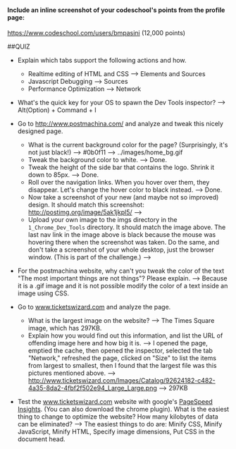 #### Include an inline screenshot of your codeschool's points from the profile page:

https://www.codeschool.com/users/bmpasini (12,000 points)
<!-- Modify the Markdown to include your answers. Don't delete the questions! -->

##QUIZ
* Explain which tabs support the following actions and how.
  * Realtime editing of HTML and CSS
  --> Elements and Sources
  * Javascript Debugging
  --> Sources
  * Performance Optimization 
  --> Network

* What's the quick key for your OS to spawn the Dev Tools inspector?
 --> Alt(Option) + Command + I

* Go to http://www.postmachina.com/ and analyze and tweak this nicely designed page.
  * What is the current background color for the page?  (Surprisingly, it's not just black!)
  --> #0b0f11
  --> ../images/home_bg.gif
  * Tweak the background color to white.
  --> Done.
  * Tweak the height of the side bar that contains the logo. Shrink it down to 85px.
  --> Done.
  * Roll over the navigation links.  When you hover over them, they disappear.  Let's change the hover color to black instead.
  --> Done.
  * Now take a screenshot of your new (and maybe not so improved) design.  It should match this screenshot: http://postimg.org/image/5ak1jkpl5/
  --> 
  * Upload your own image to the imgs directory in the `1_Chrome_Dev_Tools` directory.  It should match the image above. The last nav link in the image above is black because the mouse was hovering there when the screenshot was taken. Do the same, and don't take a screenshot of your whole desktop, just the browser window. (This is part of the challenge.)
  --> 
* For the postmachina website, why can't you tweak the color of the text "The most important things are not things"?  Please explain.
 --> Because it is a .gif image and it is not possible modify the color of a text inside an image using CSS.
  
* Go to www.ticketswizard.com and analyze the page.  
  * What is the largest image on the website?
  --> The Times Square image, which has 297KB.
  * Explain how you would find out this information, and list the URL of offending image here and how big it is.
  --> I opened the page, emptied the cache, then opened the inspector, selected the tab "Network," refreshed the page, clicked on "Size" to list the items from largest to smallest, then I found that the largest file was this pictures mentioned above.
  --> http://www.ticketswizard.com/Images/Catalog/92624182-c482-4a35-8da2-4fbf2f502e94_Large_Large.png
  --> 297KB


* Test the www.ticketswizard.com website with google's [PageSpeed Insights](http://www.ticketswizard.com/).  (You can also download the chrome plugin).  What is the easiest thing to change to optimize the website?  How many kilobytes of data can be eliminated?
  --> The easiest things to do are: Minify CSS, Minify JavaScript, Minify HTML, Specify image dimensions, Put CSS in the document head.

